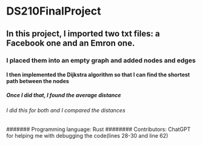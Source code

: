 # DS210FinalProject
## In this project, I imported two txt files: a Facebook one and an Emron one.
### I placed them into an empty graph and added nodes and edges
#### I then implemented the Dijkstra algorithm so that I can find the shortest path between the nodes
##### Once I did that, I found the average distance
###### I did this for both and I compared the distances
#######  Programming language: Rust
######## Contributors: ChatGPT for helping me with debugging the code(lines 28-30 and line 62)
